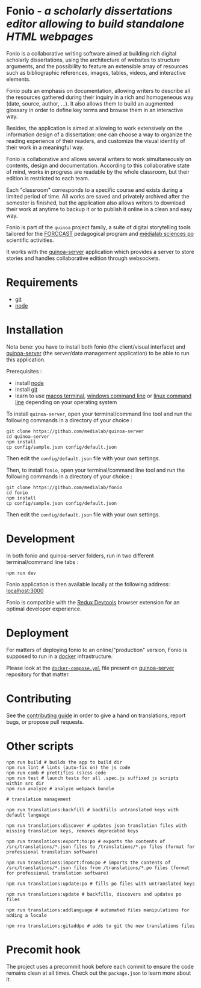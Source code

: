 # Fonio - *a scholarly dissertations editor allowing to build standalone HTML webpages*

Fonio is a collaborative writing software aimed at building rich digital scholarly dissertations, using the architecture of websites to structure arguments, and the possibility to feature an extensible array of resources such as bibliographic references, images, tables, videos, and interactive elements.

Fonio puts an emphasis on documentation, allowing writers to describe all the resources gathered during their inquiry in a rich and homogeneous way (date, source, author, ...). It also allows them to build an augmented glossary in order to define key terms and browse them in an interactive way.

Besides, the application is aimed at allowing to work extensively on the information design of a dissertation: one can choose a way to organize the reading experience of their readers, and customize the visual identity of their work in a meaningful way.

Fonio is collaborative and allows several writers to work simultaneously on contents, design and documentation. According to this collaborative state of mind, works in progress are readable by the whole classroom, but their edition is restricted to each team.

Each "classroom" corresponds to a specific course and exists during a limited period of time. All works are saved and privately archived after the semester is finished, but the application also allows writers to download their work at anytime to backup it or to publish it online in a clean and easy way.

Fonio is part of the ``quinoa`` project family, a suite of digital storytelling tools tailored for the [FORCCAST](http://controverses.org/) pedagogical program and [médialab sciences po](http://www.medialab.sciences-po.fr/) scientific activities.

It works with the [quinoa-server](https://github.com/medialab/quinoa-server) application which provides a server to store stories and handles collaborative edition through websockets.

# Requirements

* [git](https://git-scm.com/)
* [node](https://nodejs.org/en/)

# Installation

Nota bene: you have to install both fonio (the client/visual interface) and [quinoa-server](https://github.com/medialab/quinoa-server) (the server/data management application) to be able to run this application.

Prerequisites :

* install [node](https://nodejs.org/en/)
* install [git](https://git-scm.com/downloads)
* learn to use [macos terminal](https://macpaw.com/fr/how-to/use-terminal-on-mac), [windows command line](https://www.computerhope.com/issues/chusedos.htm) or [linux command line](https://tutorials.ubuntu.com/tutorial/command-line-for-beginners#0) depending on your operating system

To install `quinoa-server`, open your terminal/command line tool and run the following commands in a directory of your choice :

```
git clone https://github.com/medialab/quinoa-server
cd quinoa-server
npm install
cp config/sample.json config/default.json
```

Then edit the ``config/default.json`` file with your own settings.


Then, to install `fonio`, open your terminal/command line tool and run the following commands in a directory of your choice :

```
git clone https://github.com/medialab/fonio
cd fonio
npm install
cp config/sample.json config/default.json
```

Then edit the ``config/default.json`` file with your own settings.


# Development

In both fonio and quinoa-server folders, run in two different terminal/command line tabs :

```
npm run dev
```

Fonio application is then available locally at the following address: [localhost:3000](localhost:3000)

Fonio is compatible with the [Redux Devtools](https://github.com/gaearon/redux-devtools) browser extension for an optimal developer experience.

# Deployment

For matters of deploying fonio to an online/"production" version, Fonio is supposed to run in a [docker](https://www.docker.com/) infrastructure.

Please look at the [`docker-compose.yml`](https://github.com/medialab/quinoa-server/blob/master/docker-compose.yml) file present on [quinoa-server](https://github.com/medialab/quinoa-server) repository for that matter.

# Contributing

See the [contributing guide](https://github.com/medialab/fonio/blob/master/CONTRIBUTING.md) in order to give a hand on translations, report bugs, or propose pull requests.

# Other scripts

```
npm run build # builds the app to build dir
npm run lint # lints (auto-fix on) the js code
npm run comb # prettifies (s)css code
npm run test # launch tests for all .spec.js suffixed js scripts within src dir
npm run analyze # analyze webpack bundle

# translation management

npm run translations:backfill # backfills untranslated keys with default language

npm run translations:discover # updates json translation files with missing translation keys, removes deprecated keys

npm run translations:export:to:po # exports the contents of /src/translations/*.json files to /translations/*.po files (format for professional translation software)

npm run translations:import:from:po # imports the contents of /src/translations/*.json files from /translations/*.po files (format for professional translation software)

npm run translations:update:po # fills po files with untranslated keys

npm run translations:update # backfills, discovers and updates po files

npm run translations:addlanguage # automated files manipulations for adding a locale

npm rnu translations:gitaddpo # adds to git the new translations files
```

# Precomit hook

The project uses a precommit hook before each commit to ensure the code remains clean at all times. Check out the `package.json` to learn more about it.



